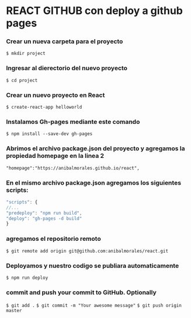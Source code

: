 # REACT GITHUB con deploy a github pages

### Crear un nueva carpeta para el proyecto
`$ mkdir project`

### Ingresar al dierectorio del nuevo proyecto
`$ cd project`

### Crear un nuevo proyecto en React
`$ create-react-app helloworld`

### Instalamos Gh-pages mediante este comando
`$ npm install --save-dev gh-pages`

### Abrimos el archivo package.json del proyecto y agregamos la propiedad homepage en la linea 2
`"homepage":"https://anibalmorales.github.io/react",`

### En el mismo archivo package.json agregamos los siguientes scripts:
```javascript
"scripts": {
//...
"predeploy": "npm run build",
"deploy": "gh-pages -d build"
}
```

### agregamos el repositorio remoto
`$ git remote add origin git@github.com:anibalmorales/react.git`

### Deployamos y nuestro codigo se publiara automaticamente
`$ npm run deploy`

### commit and push your commit to GitHub. Optionally
`$ git add .`
`$ git commit -m "Your awesome message"`
`$ git push origin master`